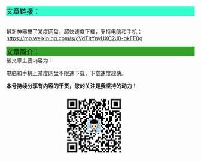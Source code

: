 <div style="background-color:#33ffcc;font-size:18px">文章链接：</div>

<br/>最新神器搞了某度网盘，超快速度下载，支持电脑和手机：<a href="https://mp.weixin.qq.com/s/cVdTltYnyUXC2J0-qkFF0g" target="_blank" >https://mp.weixin.qq.com/s/cVdTltYnyUXC2J0-qkFF0g</a>



<div style="background-color:RGB(52,160,40);font-size:18px">文章简介：</div>
该文章主要内容为：

电脑和手机上某度网盘不限速下载，下载速度超快。

**本号持续分享有内容的干货，您的关注是我坚持的动力！**

<img src="./_assets/clip_image002.jpg" style="width:33%;margin-left:30%" />